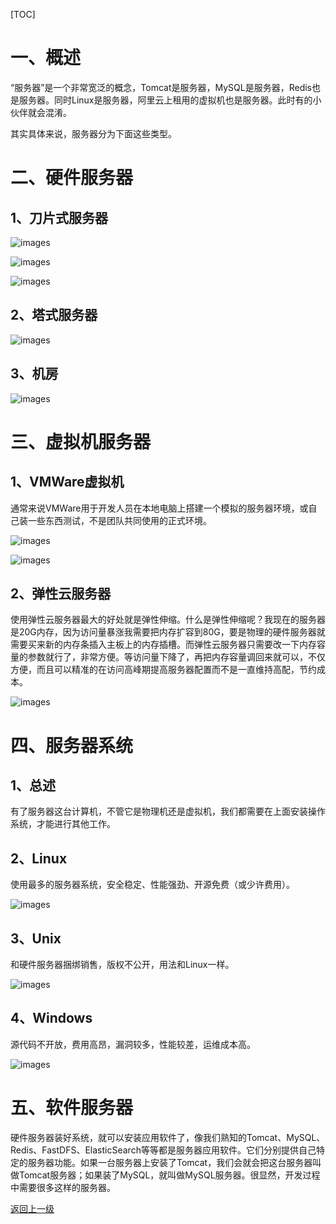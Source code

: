 [TOC]



# 一、概述

“服务器”是一个非常宽泛的概念，Tomcat是服务器，MySQL是服务器，Redis也是服务器。同时Linux是服务器，阿里云上租用的虚拟机也是服务器。此时有的小伙伴就会混淆。

其实具体来说，服务器分为下面这些类型。



# 二、硬件服务器

## 1、刀片式服务器

![images](images/022.png)

![images](images/023.png)

![images](images/024.jpg)



## 2、塔式服务器

![images](images/025.png)



## 3、机房

![images](images/026.jpg)



# 三、虚拟机服务器

## 1、VMWare虚拟机

通常来说VMWare用于开发人员在本地电脑上搭建一个模拟的服务器环境，或自己装一些东西测试，不是团队共同使用的正式环境。

![images](images/027.png)

![images](images/028.png)



## 2、弹性云服务器

使用弹性云服务器最大的好处就是弹性伸缩。什么是弹性伸缩呢？我现在的服务器是20G内存，因为访问量暴涨我需要把内存扩容到80G，要是物理的硬件服务器就需要买来新的内存条插入主板上的内存插槽。而弹性云服务器只需要改一下内存容量的参数就行了，非常方便。等访问量下降了，再把内存容量调回来就可以，不仅方便，而且可以精准的在访问高峰期提高服务器配置而不是一直维持高配，节约成本。

![images](images/029.png)



# 四、服务器系统

## 1、总述

有了服务器这台计算机，不管它是物理机还是虚拟机，我们都需要在上面安装操作系统，才能进行其他工作。



## 2、Linux

使用最多的服务器系统，安全稳定、性能强劲、开源免费（或少许费用）。

![images](images/030.jpg)



## 3、Unix

和硬件服务器捆绑销售，版权不公开，用法和Linux一样。

![images](images/031.jpg)



## 4、Windows

源代码不开放，费用高昂，漏洞较多，性能较差，运维成本高。

![images](images/032.jpg)



# 五、软件服务器

硬件服务器装好系统，就可以安装应用软件了，像我们熟知的Tomcat、MySQL、Redis、FastDFS、ElasticSearch等等都是服务器应用软件。它们分别提供自己特定的服务器功能。如果一台服务器上安装了Tomcat，我们会就会把这台服务器叫做Tomcat服务器；如果装了MySQL，就叫做MySQL服务器。很显然，开发过程中需要很多这样的服务器。

[返回上一级](../index.html)
